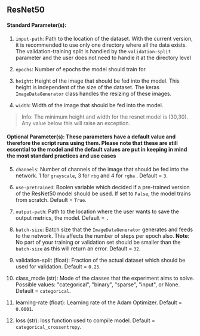 ## ResNet50

#### Standard Parameter(s): 

1. `input-path`: Path to the location of the dataset. With the current version, 
it is recommended to use only one directory where all the data exists. 
The validation-training split is handled by the  `validation-split` 
parameter and the user does not need to handle it at the directory level

2. `epochs`: Number of epochs the model should train for.

3. `height`: Height of the image that should be fed into the model. This height is independent of the size of the dataset. The keras `ImageDataGenerator` class handles the resizing of these images.

4. `width`: Width of the image that should be fed into the model.

> Info: The minimum height and width for the resnet model is (30,30). Any value below this will raise an exception.

#### Optional Parameter(s): These parameters have a default value and therefore the script runs using them. Please note that these are still essential to the model and the default values are put in keeping in mind the most standard practices and use cases

5. `channels`: Number of channels of the image that should be fed into the network. 1 for `grayscale`, 3 for `rbg` and 4 for `rgba` . Default = `3`.

6. `use-pretrained`: Boolen variable which decided if a pre-trained version of the ResNet50 model should be used. If set to `False`, the model trains from scratch. Default = `True`.

7. `output-path`: Path to the location where the user wants to save the output metrics, the model. Default = `.`

8. `batch-size`: Batch size that the `ImageDataGenerator` generates and feeds to the network. This affects the number of steps per epoch also. **Note**: No part of your training or validation set should be smaller than the `batch-size` as this will return 
an error.  Default = `32`.

9. validation-split (float): Fraction of the actual dataset which should be used for validation. Default = `0.25`.

10. class_mode (str): Mode of the classes that the experiment aims to solve. Possible values: "categorical", "binary", "sparse", "input", or None. Default = `categorical`.

11. learning-rate (float): Learning rate of the Adam Optimizer. Default = `0.0001`.

12. loss (str): loss function used to compile model. Default = `categorical_crossentropy`.
